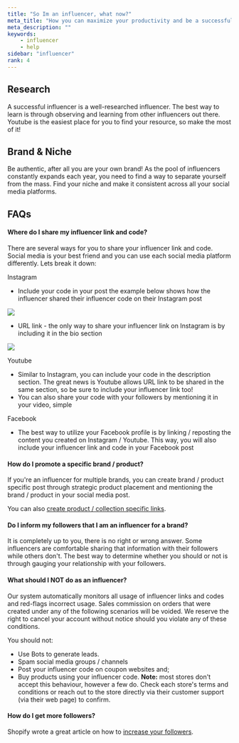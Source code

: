 ```yaml
---
title: "So Im an influencer, what now?"
meta_title: "How you can maximize your productivity and be a successful influencer"
meta_description: ""
keywords:
    - influencer
    - help
sidebar: "influencer"
rank: 4
---
```

## Research

A successful influencer is a well-researched influencer. The best way to learn is through observing and learning from other influencers out there. Youtube is the easiest place for you to find your resource, so make the most of it!

## Brand & Niche

Be authentic, after all you are your own brand! As the pool of influencers constantly expands each year, you need to find a way to separate yourself from the mass. Find your niche and make it consistent across all your social media platforms.  

## FAQs

#### Where do I share my influencer link and code?

There are several ways for you to share your influencer link and code. Social media is your best friend and you can use each social media platform differently. Lets break it down:

Instagram

- Include your code in your post  the example below shows how the influencer shared their influencer code on their Instagram post

![](https://downloads.intercomcdn.com/i/o/92697354/1d837147d0cdb4f93db03968/insta.jpg)

- URL link - the only way to share your influencer link on Instagram is by including it in the bio section

![](https://downloads.intercomcdn.com/i/o/92698694/a3a45f9903adb227624a317c/insta+2.jpg)

Youtube

- Similar to Instagram, you can include your code in the description section. The great news is Youtube allows URL link to be shared in the same section, so be sure to include your influencer link too!
- You can also share your code with your followers by mentioning it in your video, simple

Facebook

- The best way to utilize your Facebook profile is by linking / reposting the content you created on Instagram / Youtube. This way, you will also include your influencer link and code in your Facebook post

#### How do I promote a specific brand / product?

If you're an influencer for multiple brands, you can create brand / product specific post through strategic product placement and mentioning the brand / product in your social media post.

You can also [create product / collection specific links](/influencer/how-do-i-earn-commission).

#### Do I inform my followers that I am an influencer for a brand?

It is completely up to you, there is no right or wrong answer. Some influencers are comfortable sharing that information with their followers while others don't. The best way to determine whether you should or not is through gauging your relationship with your followers.

#### What should I NOT do as an influencer?

Our system automatically monitors all usage of influencer links and codes and red-flags incorrect usage. Sales commission on orders that were created under any of the following scenarios will be voided. We reserve the right to cancel your account without notice should you violate any of these conditions.  
  
You should not:

- Use Bots to generate leads. 
- Spam social media groups / channels
- Post your influencer code on coupon websites and;
- Buy products using your influencer code. **Note:** most stores don't accept this behaviour, however a few do. Check each store's terms and conditions or reach out to the store directly via their customer support (via their web page) to confirm.

#### How do I get more followers?

Shopify wrote a great article on how to [increase your followers](https://www.shopify.com/blog/14288561-how-to-build-a-massive-following-on-instagram?utm_source=exacttarget&utm_medium=email&utm_campaign=digest&utm_content=digest).